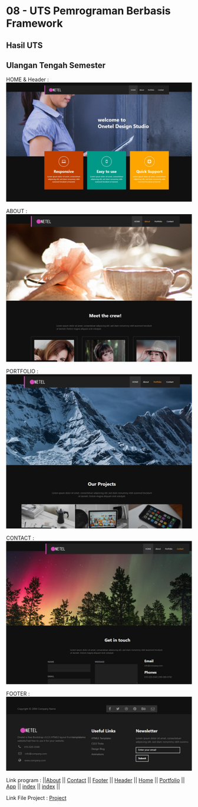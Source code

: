 # 08 - UTS Pemrograman Berbasis Framework

## Hasil UTS

## Ulangan Tengah Semester

HOME & Header :
![LINK GAMBAR](img/1.jpg)

ABOUT :
![LINK GAMBAR](img/2.jpg)

PORTFOLIO :
![LINK GAMBAR](img/3.jpg)

CONTACT :
![LINK GAMBAR](img/4.jpg)

FOOTER :
![LINK GAMBAR](img/5.jpg)


Link program : ||[About](../../src/08_UTS/About.js) ||
[Contact](../../src/08_UTS/Contact.js) ||
[Footer](../../src/08_UTS/Footer.js) ||
[Header](../../src/08_UTS/Header.js) ||
[Home](../../src/08_UTS/Home.js) ||
[Portfolio](../../src/08_UTS/Portfolio.js) ||
[App](../../src/08_UTS/App.js) ||
[index](../../src/08_UTS/index.html) ||
[index](../../src/08_UTS/index.html) ||

Link File Project : [Project](../../src/08_UTS/src)



